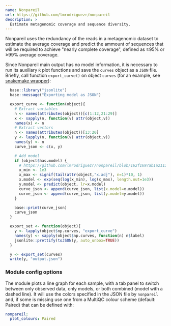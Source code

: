 ```yaml
---
name: Nonpareil
url: https://github.com/lmrodriguezr/nonpareil
description: >
  Estimate metagenomic coverage and sequence diversity.
---
```


Nonpareil uses the redundancy of the reads in a metagenomic dataset to estimate
the average coverage and predict the ammount of sequences that will be required
to achieve "nearly complete coverage", defined as ≥95% or ≥99% average coverage.

Since Nonpareil main output has no model information, it is necessary to run its
auxiliary `R` plot functions and save the `curves` object as a `JSON` file. Briefly,
call function `export_curve()` on object `curves` (for an example, see [snakemake wrapper](https://snakemake-wrappers.readthedocs.io/en/stable/wrappers/nonpareil/plot.html#code)):

```r
  base::library("jsonlite")
  base::message("Exporting model as JSON")

  export_curve <- function(object){
    # Extract variables
    n <- names(attributes(object))[c(1:12,21:29)]
    x <- sapply(n, function(v) attr(object,v))
    names(x) <- n
    # Extract vectors
    n <- names(attributes(object))[13:20]
    y <- lapply(n, function(v) attr(object,v))
    names(y) <- n
    curve_json <- c(x, y)

    # Add model
    if (object$has.model) {
      # https://github.com/lmrodriguezr/nonpareil/blob/162f1697ab1a21128e1857dd87fa93011e30c1ba/utils/Nonpareil/R/Nonpareil.R#L330-L332
      x_min <- 1e3
      x_max <- signif(tail(attr(object,"x.adj"), n=1)*10, 1)
      x.model <- exp(seq(log(x_min), log(x_max), length.out=1e3))
      y.model <- predict(object, lr=x.model)
      curve_json <- append(curve_json, list(x.model=x.model))
      curve_json <- append(curve_json, list(y.model=y.model))
    }

    base::print(curve_json)
    curve_json
  }

  export_set <- function(object){
    y <- lapply(object$np.curves, "export_curve")
    names(y) <- sapply(object$np.curves, function(n) n$label)
    jsonlite::prettify(toJSON(y, auto_unbox=TRUE))
  }

  y <- export_set(curves)
  write(y, "output.json")
```

### Module config options

The module plots a line graph for each sample, with a tab panel to switch between only observed data, only models,
or both combined (model with a dashed line). It will use the colors specified in the JSON file by `nonpareil` and,
if some is missing use one from a MultiQC colour scheme (default: Paired) that can be defined with:

```yaml
nonpareil:
  plot_colours: Paired
```
